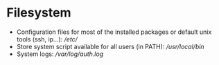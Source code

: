 # Filesystem

- Configuration files for most of the installed packages or default unix tools (ssh, ip...): */etc/*
- Store system script available for all users (in PATH): */usr/local/bin*
- System logs: */var/log/auth.log*